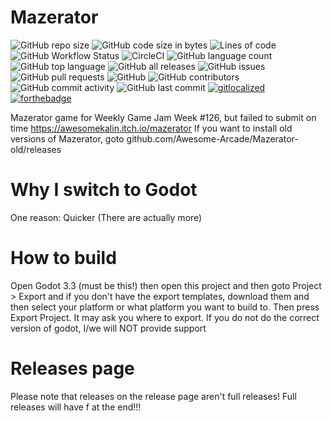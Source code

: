 # Mazerator

![GitHub repo size](https://img.shields.io/github/repo-size/Awesome-Arcade/Mazerator)
![GitHub code size in bytes](https://img.shields.io/github/languages/code-size/Awesome-Arcade/Mazerator)
![Lines of code](https://img.shields.io/tokei/lines/github/MazeratorGame/Mazerator)
![GitHub Workflow Status](https://img.shields.io/github/workflow/status/Awesome-Arcade/Mazerator/dev)
![CircleCI](https://img.shields.io/circleci/build/github/MazeratorGame/Mazerator)
![GitHub language count](https://img.shields.io/github/languages/count/Awesome-Arcade/Mazerator)
![GitHub top language](https://img.shields.io/github/languages/top/Awesome-Arcade/Mazerator)
![GitHub all releases](https://img.shields.io/github/downloads/Awesome-Arcade/Mazerator/total)
![GitHub issues](https://img.shields.io/github/issues/Awesome-Arcade/Mazerator)
![GitHub pull requests](https://img.shields.io/github/issues-pr/Awesome-Arcade/Mazerator)
![GitHub](https://img.shields.io/github/license/Awesome-Arcade/Mazerator)
![GitHub contributors](https://img.shields.io/github/contributors/Awesome-Arcade/Mazerator)
![GitHub commit activity](https://img.shields.io/github/commit-activity/m/MazeratorGame/Mazerator)
![GitHub last commit](https://img.shields.io/github/last-commit/Awesome-Arcade/Mazerator)
[![gitlocalized ](https://gitlocalize.com/repo/5634/whole_project/badge.svg)](https://gitlocalize.com/repo/5634/whole_project?utm_source=badge)
[![forthebadge](https://forthebadge.com/images/badges/built-with-love.svg)](https://forthebadge.com)


Mazerator game for Weekly Game Jam Week #126, but failed to submit on time https://awesomekalin.itch.io/mazerator
If you want to install old versions of Mazerator, goto github.com/Awesome-Arcade/Mazerator-old/releases

# Why I switch to Godot
One reason: Quicker (There are actually more)

# How to build
Open Godot 3.3 (must be this!) then open this project and then goto Project > Export and if you don't have the export templates, download them and then select your platform or what platform you want to build to. Then press Export Project. It may ask you where to export. If you do not do the correct version of godot, I/we will NOT provide support

# Releases page
Please note that releases on the release page aren't full releases! Full releases will have f at the end!!!
